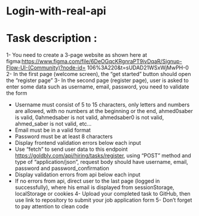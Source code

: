 # Login-with-real-api
# Task description :
1- You need to create a 3-page website as shown here at figma:https://www.figma.com/file/6DeOGqcKRgnraPT9ivDqaR/Signup-Flow-UI-(Community)?node-id=
106%3A220&t=sUDAD21WSxWjMwPH-0
2- In the first page (welcome screen), the “get started” button should open the “register page”
3- In the second page (register page), user is asked to enter some data such as username, email,
password, you need to validate the form
- Username must consist of 5 to 15 characters, only letters and numbers are allowed, with no
numbers at the beginning or the end, ahmed0saber is valid, 0ahmedsaber is not valid,
ahmedsaber0 is not valid, ahmed_saber is not valid, etc...
- Email must be in a valid format
- Password must be at least 8 characters
- Display frontend validation errors below each input
- Use “fetch” to send user data to this endpoint https://goldblv.com/api/hiring/tasks/register,
using “POST” method and type of “application/json”, request body should have username,
email, password and password_confirmation
- Display validation errors from api below each input
- If no errors from api, direct user to the last page (logged in successfully), where his email is
displayed from sessionStorage, localStorage or cookies
4- Upload your completed task to GitHub, then use link to repository to submit your job
application form
5- Don’t forget to pay attention to clean code

